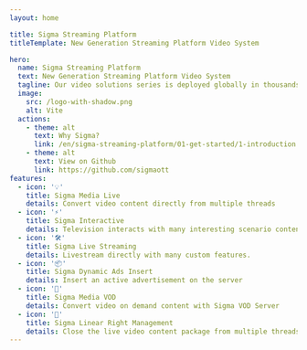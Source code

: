 ```yaml
---
layout: home

title: Sigma Streaming Platform
titleTemplate: New Generation Streaming Platform Video System

hero:
  name: Sigma Streaming Platform
  text: New Generation Streaming Platform Video System
  tagline: Our video solutions series is deployed globally in thousands of businesses, media companies, service providers and educational institutions, taking advantage of video to teach, learn, communicate, collaborate and entertain.
  image:
    src: /logo-with-shadow.png
    alt: Vite
  actions:
    - theme: alt
      text: Why Sigma?
      link: /en/sigma-streaming-platform/01-get-started/1-introduction
    - theme: alt
      text: View on Github
      link: https://github.com/sigmaott
features:
  - icon: '💡'
    title: Sigma Media Live
    details: Convert video content directly from multiple threads
  - icon: '⚡️'
    title: Sigma Interactive
    details: Television interacts with many interesting scenario content.
  - icon: '🛠️'
    title: Sigma Live Streaming
    details: Livestream directly with many custom features.
  - icon: '📦'
    title: Sigma Dynamic Ads Insert
    details: Insert an active advertisement on the server
  - icon: '🔩'
    title: Sigma Media VOD
    details: Convert video on demand content with Sigma VOD Server
  - icon: '🔑'
    title: Sigma Linear Right Management
    details: Close the live video content package from multiple threads
---
```


